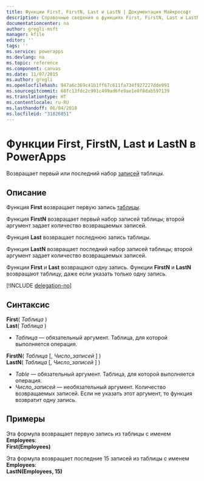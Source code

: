 ```yaml
---
title: Функции First, FirstN, Last и LastN | Документация Майкрософт
description: Справочные сведения о функциях First, FirstN, Last и LastN в PowerApps, включая описание синтаксиса и примеры.
documentationcenter: na
author: gregli-msft
manager: kfile
editor: ''
tags: ''
ms.service: powerapps
ms.devlang: na
ms.topic: reference
ms.component: canvas
ms.date: 11/07/2015
ms.author: gregli
ms.openlocfilehash: 947a6c369c41b1ff67c611fa734f927227dde991
ms.sourcegitcommit: 68fc13fdc2c991c499ad6fe9ae1e0f8dab597139
ms.translationtype: HT
ms.contentlocale: ru-RU
ms.lasthandoff: 06/04/2018
ms.locfileid: "31826851"
---
```

# <a name="first-firstn-last-and-lastn-functions-in-powerapps"></a>Функции First, FirstN, Last и LastN в PowerApps
Возвращает первый или последний набор [записей](../working-with-tables.md#records) таблицы.

## <a name="description"></a>Описание
Функция **First** возвращает первую запись [таблицы](../working-with-tables.md).

Функция **FirstN** возвращает первый набор записей таблицы; второй аргумент задает количество возвращаемых записей.

Функция **Last** возвращает последнюю запись таблицы.

Функция **LastN** возвращает последний набор записей таблицы; второй аргумент задает количество возвращаемых записей.

Функции **First** и **Last** возвращают одну запись.  Функции **FirstN** и **LastN** возвращают таблицу, даже если указать только одну запись.

[!INCLUDE [delegation-no](../../../includes/delegation-no.md)]

## <a name="syntax"></a>Синтаксис
**First**( *Таблица* )<br>**Last**( *Таблица* )

* *Таблица* — обязательный аргумент. Таблица, для которой выполняется операция.

**FirstN**( *Таблица* [, *Число_записей* ] )<br>**LastN**( *Таблица* [, *Число_записей* ] )

* *Table* — обязательный аргумент. Таблица, для которой выполняется операция.
* *Число_записей* — необязательный аргумент.  Количество возвращаемых записей. Если не указать этот аргумент, то функция возвратит одну запись.

## <a name="examples"></a>Примеры
Эта формула возвращает первую запись из таблицы с именем **Employees**:<br>
**First(Employees)**

Эта формула возвращает последние 15 записей из таблицы с именем **Employees**:<br>
**LastN(Employees, 15)**

